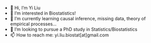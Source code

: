 - 👋 Hi, I’m Yi Liu
- 👀 I’m interested in Biostatistics!
- 🌱 I’m currently learning causal inference, missing data, theory of empirical processes...
- 💞️ I’m looking to pursue a PhD study in Statistics/Biostatistics
- 📫 How to reach me: yi.liu.biostat[at]gmail.com

<!---
yiliu72/yiliu72 is a ✨ special ✨ repository because its `README.md` (this file) appears on your GitHub profile.
You can click the Preview link to take a look at your changes.
--->
